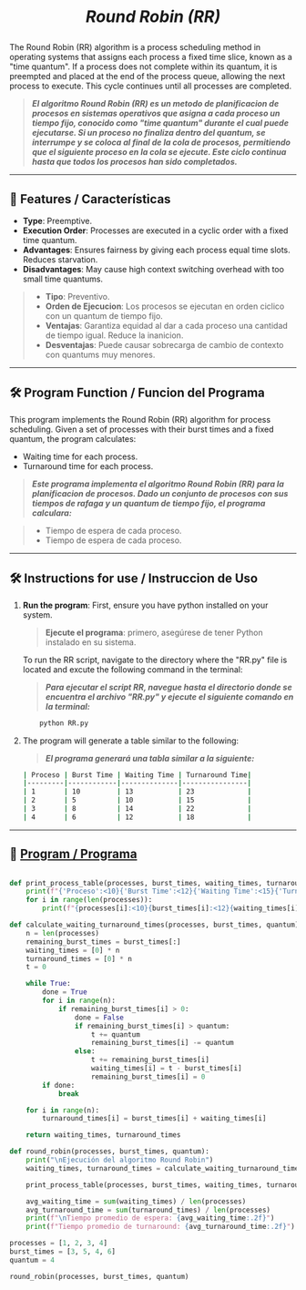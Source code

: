 <h1 align="center">

_Round Robin (RR)_

</h1>

The Round Robin (RR) algorithm is a process scheduling method in operating systems that assigns each process a fixed time slice, known as a "time quantum". If a process does not complete within its quantum, it is preempted and placed at the end of the process queue, allowing the next process to execute. This cycle continues until all processes are completed.
>***El algoritmo Round Robin (RR) es un metodo de planificacion de procesos en sistemas operativos que asigna a cada proceso un tiempo fijo, conocido como "time quantum" durante el cual puede ejecutarse. Si un proceso no finaliza dentro del quantum, se interrumpe y se coloca al final de la cola de procesos, permitiendo que el siguiente proceso en la cola se ejecute. Este ciclo continua hasta que todos los procesos han sido completados.***

---

## 🌟 Features / Características
- **Type**: Preemptive.
- **Execution Order**: Processes are executed in a cyclic order with a fixed time quantum.
- **Advantages**: Ensures fairness by giving each process equal time slots. Reduces starvation.
- **Disadvantages**: May cause high context switching overhead with too small time quantums.

>- **Tipo**: Preventivo.
>- **Orden de Ejecucion**: Los procesos se ejecutan en orden ciclico con un quantum de tiempo fijo.
>- **Ventajas**: Garantiza equidad al dar a cada proceso una cantidad de tiempo igual. Reduce la inanicion.
>- **Desventajas**: Puede causar sobrecarga de cambio de contexto con quantums muy menores.

---

## 🛠️ Program Function / Funcion del Programa

This program implements the Round Robin (RR) algorithm for process scheduling. Given a set of processes with their burst times and a fixed quantum, the program calculates:

- Waiting time for each process.
- Turnaround time for each process.

>***Este programa implementa el algoritmo Round Robin (RR) para la planificacion de procesos. Dado un conjunto de procesos con sus tiempos de rafaga y un quantum de tiempo fijo, el programa calculara:***

>- Tiempo de espera de cada proceso.
>- Tiempo de espera de cada proceso.

---

## 🛠️ Instructions for use / Instruccion de Uso

1. **Run the program**: First, ensure you have python installed on your system.
    >**Ejecute el programa**: primero, asegúrese de tener Python instalado en su sistema.    
    
    To run the RR script, navigate to the directory where the "RR.py" file is located and excute the following command in the terminal:
    >***Para ejecutar el script RR, navegue hasta el directorio donde se encuentra el archivo "RR.py" y ejecute el siguiente comando en la terminal:***

    ```bash
        python RR.py
    ```
2. The program will generate a table similar to the following:
    >***El programa generará una tabla similar a la siguiente:***

    ```bash
    | Proceso | Burst Time | Waiting Time | Turnaround Time|
    |---------|------------|--------------|----------------|
    | 1       | 10         | 13           | 23             |
    | 2       | 5          | 10           | 15             |
    | 3       | 8          | 14           | 22             |
    | 4       | 6          | 12           | 18             |
    ```

---

## 🧩 [Program / Programa](/RR/RR.py)

```python

def print_process_table(processes, burst_times, waiting_times, turnaround_times):
    print(f"{'Proceso':<10}{'Burst Time':<12}{'Waiting Time':<15}{'Turnaround Time':<20}")
    for i in range(len(processes)):
        print(f"{processes[i]:<10}{burst_times[i]:<12}{waiting_times[i]:<15}{turnaround_times[i]:<20}")

def calculate_waiting_turnaround_times(processes, burst_times, quantum):
    n = len(processes)
    remaining_burst_times = burst_times[:] 
    waiting_times = [0] * n
    turnaround_times = [0] * n
    t = 0  

    while True:
        done = True
        for i in range(n):
            if remaining_burst_times[i] > 0:  
                done = False
                if remaining_burst_times[i] > quantum: 
                    t += quantum
                    remaining_burst_times[i] -= quantum
                else:
                    t += remaining_burst_times[i]
                    waiting_times[i] = t - burst_times[i]
                    remaining_burst_times[i] = 0
        if done:
            break

    for i in range(n):
        turnaround_times[i] = burst_times[i] + waiting_times[i]

    return waiting_times, turnaround_times

def round_robin(processes, burst_times, quantum):
    print("\nEjecución del algoritmo Round Robin")
    waiting_times, turnaround_times = calculate_waiting_turnaround_times(processes, burst_times, quantum)

    print_process_table(processes, burst_times, waiting_times, turnaround_times)

    avg_waiting_time = sum(waiting_times) / len(processes)
    avg_turnaround_time = sum(turnaround_times) / len(processes)
    print(f"\nTiempo promedio de espera: {avg_waiting_time:.2f}")
    print(f"Tiempo promedio de turnaround: {avg_turnaround_time:.2f}")

processes = [1, 2, 3, 4]  
burst_times = [3, 5, 4, 6]  
quantum = 4  

round_robin(processes, burst_times, quantum)
```
